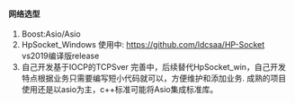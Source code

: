 #### 网络选型
1. Boost:Asio/Asio
2. HpSocket_Windows 使用中: https://github.com/ldcsaa/HP-Socket vs2019编译版release
3. 自己开发基于IOCP的TCPSver 完善中，后续替代HpSocket_win，自己开发特点根据业务只需要编写短小代码就可以，方便维护和添加业务.
成熟的项目使用还是以asio为主，c++标准可能将Asio集成标准库。